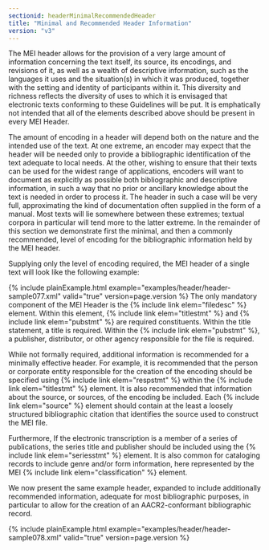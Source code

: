 ```yaml
---
sectionid: headerMinimalRecommendedHeader
title: "Minimal and Recommended Header Information"
version: "v3"
---
```


The MEI header allows for the provision of a very large amount of information concerning
the
text itself, its source, its encodings, and revisions of it, as well as a wealth of
descriptive information, such as the languages it uses and the situation(s) in which
it was
produced, together with the setting and identity of participants within it. This diversity
and
richness reflects the diversity of uses to which it is envisaged that electronic texts
conforming to these Guidelines will be put. It is emphatically not intended that all
of the
elements described above should be present in every MEI Header.

The amount of encoding in a header will depend both on the nature and the intended
use of the
text. At one extreme, an encoder may expect that the header will be needed only to
provide a
bibliographic identification of the text adequate to local needs. At the other, wishing
to
ensure that their texts can be used for the widest range of applications, encoders
will want
to document as explicitly as possible both bibliographic and descriptive information,
in such
a way that no prior or ancillary knowledge about the text is needed in order to process
it.
The header in such a case will be very full, approximating the kind of documentation
often
supplied in the form of a manual. Most texts will lie somewhere between these extremes;
textual corpora in particular will tend more to the latter extreme. In the remainder
of this
section we demonstrate first the minimal, and then a commonly recommended, level of
encoding
for the bibliographic information held by the MEI header.

Supplying only the level of encoding required, the MEI header of a single text will
look like
the following example:

{% include plainExample.html example="examples/header/header-sample077.xml" valid="true" version=page.version %}
The only mandatory component of the MEI Header is the {% include link elem="filedesc" %} element.
Within this element, {% include link elem="titlestmt" %} and {% include link elem="pubstmt" %} are
required constituents. Within the title statement, a title is required. Within the
{% include link elem="pubstmt" %}, a publisher, distributor, or other agency responsible for the
file is required.

While not formally required, additional information is recommended for a minimally
effective
header. For example, it is recommended that the person or corporate entity responsible
for the
creation of the encoding should be specified using {% include link elem="respstmt" %} within the
{% include link elem="titlestmt" %} element. It is also recommended that information about the
source, or sources, of the encoding be included. Each {% include link elem="source" %} element
should contain at the least a loosely structured bibliographic citation that identifies
the
source used to construct the MEI file.

Furthermore, If the electronic transcription is a member of a series of publications,
the
series title and publisher should be included using the {% include link elem="seriesstmt" %}
element. It is also common for cataloging records to include genre and/or form information,
here represented by the MEI {% include link elem="classification" %} element.

We now present the same example header, expanded to include additionally recommended
information, adequate for most bibliographic purposes, in particular to allow for
the creation
of an AACR2-conformant bibliographic record.

{% include plainExample.html example="examples/header/header-sample078.xml" valid="true" version=page.version %}
